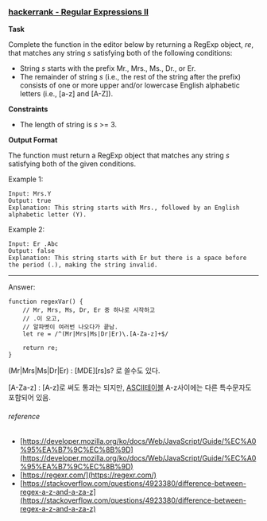 ### [hackerrank - Regular Expressions II](https://www.hackerrank.com/challenges/js10-regexp-2/problem)

**Task**

Complete the function in the editor below by returning a RegExp object, _re_, that matches any string _s_ satisfying both of the following conditions:

* String _s_ starts with the prefix Mr., Mrs., Ms., Dr., or Er.
* The remainder of string _s_ (i.e., the rest of the string after the prefix) consists of one or more upper and/or lowercase English alphabetic letters (i.e., [a-z] and [A-Z]).

**Constraints**

* The length of string is _s_ >= 3.

**Output Format**

The function must return a RegExp object that matches any string _s_ satisfying both of the given conditions.

Example 1: 
```
Input: Mrs.Y
Output: true
Explanation: This string starts with Mrs., followed by an English alphabetic letter (Y).
```

Example 2: 
```
Input: Er .Abc
Output: false
Explanation: This string starts with Er but there is a space before the period (.), making the string invalid.
```
---

Answer:
```
function regexVar() {
    // Mr, Mrs, Ms, Dr, Er 중 하나로 시작하고
    // .이 오고,
    // 알파벳이 여러번 나오다가 끝남.
    let re = /^(Mr|Mrs|Ms|Dr|Er)\.[A-Za-z]+$/

    return re;
}
```
(Mr|Mrs|Ms|Dr|Er) : [MDE][rs]s? 로 쓸수도 있다. 

[A-Za-z] : [A-z]로 써도 통과는 되지만, [ASCII테이블](http://www.asciitable.com/) A-z사이에는 다른 특수문자도 포함되어 있음.



###### reference
* [https://developer.mozilla.org/ko/docs/Web/JavaScript/Guide/%EC%A0%95%EA%B7%9C%EC%8B%9D](https://developer.mozilla.org/ko/docs/Web/JavaScript/Guide/%EC%A0%95%EA%B7%9C%EC%8B%9D)
* [https://regexr.com/](https://regexr.com/)
* [https://stackoverflow.com/questions/4923380/difference-between-regex-a-z-and-a-za-z](https://stackoverflow.com/questions/4923380/difference-between-regex-a-z-and-a-za-z)